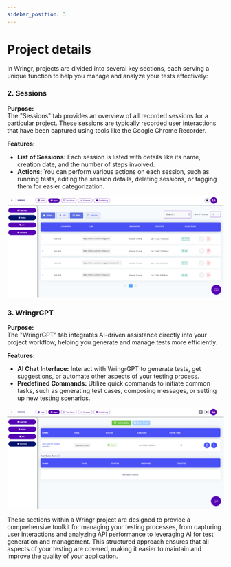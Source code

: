 ```yaml
---
sidebar_position: 3
---
```


# Project details 

In Wringr, projects are divided into several key sections, each serving a unique function to help you manage and analyze your tests effectively:

### 2. Sessions
**Purpose:**  
The "Sessions" tab provides an overview of all recorded sessions for a particular project. These sessions are typically recorded user interactions that have been captured using tools like the Google Chrome Recorder.

**Features:**
- **List of Sessions:** Each session is listed with details like its name, creation date, and the number of steps involved.
- **Actions:** You can perform various actions on each session, such as running tests, editing the session details, deleting sessions, or tagging them for easier categorization.

![Session Replay](/img/replay.png)

<!-- ### 2. API
**Purpose:**  
The "API" tab allows you to monitor and analyze API calls associated with your project. This section is crucial for tracking the performance of API endpoints used within your application.

**Features:**
- **Latency Tracking:** See the average response times for API calls over a selected period.
- **Success & Error Monitoring:** Track the success rates of API calls and identify any errors that occur, which helps in diagnosing issues early.
- **Conversion to API Tests:** Convert recorded API calls into automated API tests for continuous validation.

![Session Replay](/img/api.png) -->

### 3. WringrGPT
**Purpose:**  
The "WringrGPT" tab integrates AI-driven assistance directly into your project workflow, helping you generate and manage tests more efficiently.

**Features:**
- **AI Chat Interface:** Interact with WringrGPT to generate tests, get suggestions, or automate other aspects of your testing process.
- **Predefined Commands:** Utilize quick commands to initiate common tasks, such as generating test cases, composing messages, or setting up new testing scenarios.
  
![Session Replay](/img/ts.png)

These sections within a Wringr project are designed to provide a comprehensive toolkit for managing your testing processes, from capturing user interactions and analyzing API performance to leveraging AI for test generation and management. This structured approach ensures that all aspects of your testing are covered, making it easier to maintain and improve the quality of your application.
